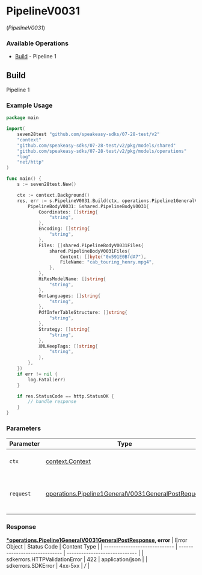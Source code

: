 # PipelineV0031
(*PipelineV0031*)

### Available Operations

* [Build](#build) - Pipeline 1

## Build

Pipeline 1

### Example Usage

```go
package main

import(
	seven28test "github.com/speakeasy-sdks/07-28-test/v2"
	"context"
	"github.com/speakeasy-sdks/07-28-test/v2/pkg/models/shared"
	"github.com/speakeasy-sdks/07-28-test/v2/pkg/models/operations"
	"log"
	"net/http"
)

func main() {
    s := seven28test.New()

    ctx := context.Background()
    res, err := s.PipelineV0031.Build(ctx, operations.Pipeline1GeneralV0031GeneralPostRequest{
        PipelineBodyV0031: &shared.PipelineBodyV0031{
            Coordinates: []string{
                "string",
            },
            Encoding: []string{
                "string",
            },
            Files: []shared.PipelineBodyV0031Files{
                shared.PipelineBodyV0031Files{
                    Content: []byte("0x591E0BfdA7"),
                    FileName: "cab_touring_henry.mpg4",
                },
            },
            HiResModelName: []string{
                "string",
            },
            OcrLanguages: []string{
                "string",
            },
            PdfInferTableStructure: []string{
                "string",
            },
            Strategy: []string{
                "string",
            },
            XMLKeepTags: []string{
                "string",
            },
        },
    })
    if err != nil {
        log.Fatal(err)
    }

    if res.StatusCode == http.StatusOK {
        // handle response
    }
}
```

### Parameters

| Parameter                                                                                                                    | Type                                                                                                                         | Required                                                                                                                     | Description                                                                                                                  |
| ---------------------------------------------------------------------------------------------------------------------------- | ---------------------------------------------------------------------------------------------------------------------------- | ---------------------------------------------------------------------------------------------------------------------------- | ---------------------------------------------------------------------------------------------------------------------------- |
| `ctx`                                                                                                                        | [context.Context](https://pkg.go.dev/context#Context)                                                                        | :heavy_check_mark:                                                                                                           | The context to use for the request.                                                                                          |
| `request`                                                                                                                    | [operations.Pipeline1GeneralV0031GeneralPostRequest](../../pkg/models/operations/pipeline1generalv0031generalpostrequest.md) | :heavy_check_mark:                                                                                                           | The request object to use for the request.                                                                                   |


### Response

**[*operations.Pipeline1GeneralV0031GeneralPostResponse](../../pkg/models/operations/pipeline1generalv0031generalpostresponse.md), error**
| Error Object                  | Status Code                   | Content Type                  |
| ----------------------------- | ----------------------------- | ----------------------------- |
| sdkerrors.HTTPValidationError | 422                           | application/json              |
| sdkerrors.SDKError            | 4xx-5xx                       | */*                           |
